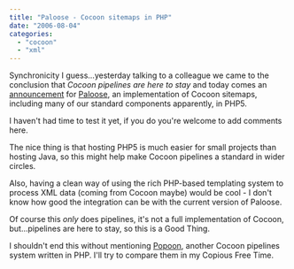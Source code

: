 ```yaml
---
title: "Paloose - Cocoon sitemaps in PHP"
date: "2006-08-04"
categories: 
  - "cocoon"
  - "xml"
---
```


Synchronicity I guess...yesterday talking to a colleague we came to the conclusion that _Cocoon pipelines are here to stay_ and today comes an [announcement](http://marc.theaimsgroup.com/?l=xml-cocoon-users&m=115463611105743&w=2) for [Paloose](http://www.paloose.org), an implementation of Cocoon sitemaps, including many of our standard components apparently, in PHP5.

I haven't had time to test it yet, if you do you're welcome to add comments here.

The nice thing is that hosting PHP5 is much easier for small projects than hosting Java, so this might help make Cocoon pipelines a standard in wider circles.

Also, having a clean way of using the rich PHP-based templating system to process XML data (coming from Cocoon maybe) would be cool - I don't know how good the integration can be with the current version of Paloose.

Of course this _only_ does pipelines, it's not a full implementation of Cocoon, but...pipelines are here to stay, so this is a Good Thing.

I shouldn't end this without mentioning [Popoon](http://www.popoon.org/), another Cocoon pipelines system written in PHP. I'll try to compare them in my Copious Free Time.
